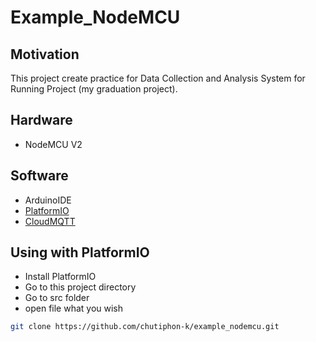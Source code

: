 # Example_NodeMCU

## Motivation
This project create practice for Data Collection and Analysis System for Running Project (my graduation project).

## Hardware
- NodeMCU V2

## Software
- ArduinoIDE
- [PlatformIO](http://platformio.org)
- [CloudMQTT](https://www.cloudmqtt.com)

## Using with PlatformIO
- Install PlatformIO
- Go to this project directory
- Go to src folder
- open file what you wish

```bash
git clone https://github.com/chutiphon-k/example_nodemcu.git
```
